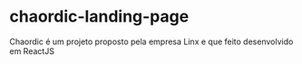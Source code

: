 # chaordic-landing-page
Chaordic é um projeto proposto pela empresa Linx e que feito desenvolvido em ReactJS 
